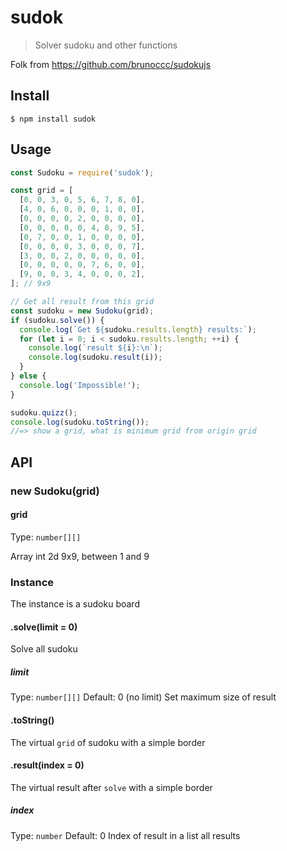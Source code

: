 # sudok

> Solver sudoku and other functions

Folk from https://github.com/brunoccc/sudokujs


## Install

```
$ npm install sudok
```


## Usage

```js
const Sudoku = require('sudok');

const grid = [
  [0, 0, 3, 0, 5, 6, 7, 8, 0],
  [4, 0, 6, 0, 0, 0, 1, 0, 0],
  [0, 0, 0, 0, 2, 0, 0, 0, 0],
  [0, 0, 0, 0, 0, 4, 8, 9, 5],
  [0, 7, 0, 0, 1, 0, 0, 0, 0],
  [0, 0, 0, 0, 3, 0, 0, 0, 7],
  [3, 0, 0, 2, 0, 0, 0, 0, 0],
  [0, 0, 0, 0, 0, 7, 6, 0, 0],
  [9, 0, 0, 3, 4, 0, 0, 0, 2],
]; // 9x9

// Get all result from this grid
const sudoku = new Sudoku(grid);
if (sudoku.solve()) {
  console.log(`Get ${sudoku.results.length} results:`);
  for (let i = 0; i < sudoku.results.length; ++i) {
    console.log(`result ${i}:\n`);
    console.log(sudoku.result(i));
  }
} else {
  console.log('Impossible!');
}

sudoku.quizz();
console.log(sudoku.toString());
//=> show a grid, what is minimum grid from origin grid
```


## API

### new Sudoku(grid)

#### grid

Type: `number[][]`

Array int 2d 9x9, between 1 and 9

### Instance

The instance is a sudoku board

#### .solve(limit = 0)

Solve all sudoku

##### limit

Type: `number[][]`
Default: 0 (no limit)
Set maximum size of result

#### .toString()

The virtual `grid` of sudoku with a simple border

#### .result(index = 0)

The virtual result after `solve` with a simple border

##### index

Type: `number`
Default: 0
Index of result in a list all results
